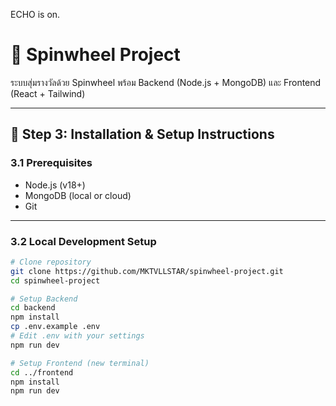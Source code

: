 ECHO is on.

# 🎡 Spinwheel Project

ระบบสุ่มรางวัลด้วย Spinwheel พร้อม Backend (Node.js + MongoDB) และ Frontend (React + Tailwind)

---

## 🔧 Step 3: Installation & Setup Instructions

### 3.1 Prerequisites

- Node.js (v18+)
- MongoDB (local or cloud)
- Git

---

### 3.2 Local Development Setup

```bash
# Clone repository
git clone https://github.com/MKTVLLSTAR/spinwheel-project.git
cd spinwheel-project

# Setup Backend
cd backend
npm install
cp .env.example .env
# Edit .env with your settings
npm run dev

# Setup Frontend (new terminal)
cd ../frontend
npm install
npm run dev
```
